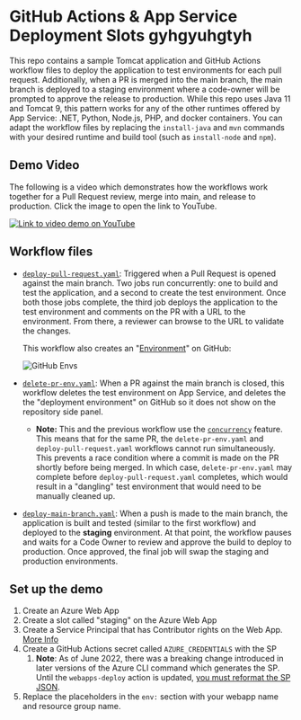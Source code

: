 # GitHub Actions & App Service Deployment Slots gyhgyuhgtyh

This repo contains a sample Tomcat application and GitHub Actions workflow files to deploy the application to test environments for each pull request. Additionally, when a PR is merged into the main branch, the main branch is deployed to a staging environment where a code-owner will be prompted to approve the release to production. While this repo uses Java 11 and Tomcat 9, this pattern works for any of the other runtimes offered by App Service: .NET, Python, Node.js, PHP, and docker containers. You can adapt the workflow files by replacing the `install-java` and `mvn` commands with your desired runtime and build tool (such as `install-node` and `npm`).

## Demo Video

The following is a video which demonstrates how the workflows work together for a Pull Request review, merge into main, and release to production. Click the image to open the link to YouTube.

[![Link to video demo on YouTube](images/youtube-video.JPG)](https://www.youtube.com/watch?v=48Cj63UqTfQ)

## Workflow files

- [`deploy-pull-request.yaml`](.github/workflows/deploy-pull-request.yaml): Triggered when a Pull Request is opened against the main branch. Two jobs run concurrently: one to build and test the application, and a second to create the test environment. Once both those jobs complete, the third job deploys the application to the test environment and comments on the PR with a URL to the environment. From there, a reviewer can browse to the URL to validate the changes.
  
    This workflow also creates an "[Environment](https://docs.github.com/en/actions/deployment/targeting-different-environments/using-environments-for-deployment)" on GitHub:

    ![GitHub Envs](images/github-environments.JPG)

- [`delete-pr-env.yaml`](.github/workflows/delete-pr-env.yaml): When a PR against the main branch is closed, this workflow deletes the test environment on App Service, and deletes the the "deployment environment" on GitHub so it does not show on the repository side panel.
  - **Note:** This and the previous workflow use the [`concurrency`](https://docs.github.com/en/actions/using-jobs/using-concurrency) feature. This means that for the same PR, the `delete-pr-env.yaml` and `deploy-pull-request.yaml` workflows cannot run simultaneously. This prevents a race condition where a commit is made on the PR shortly before being merged. In which case, `delete-pr-env.yaml` may complete before `deploy-pull-request.yaml` completes, which would result in a "dangling" test environment that would need to be manually cleaned up.
- [`deploy-main-branch.yaml`](.github/workflows/deploy-main-branch.yaml): When a push is made to the main branch, the application is built and tested (similar to the first workflow) and deployed to the **staging** environment. At that point, the workflow pauses and waits for a Code Owner to review and approve the build to deploy to production. Once approved, the final job will swap the staging and production environments.

## Set up the demo

1. Create an Azure Web App
2. Create a slot called "staging" on the Azure Web App
3. Create a Service Principal that has Contributor rights on the Web App. [More Info](https://github.com/azure/webapps-deploy#configure-deployment-credentials-1)
4. Create a GitHub Actions secret called `AZURE_CREDENTIALS` with the SP
   1. **Note**: As of June 2022, there was a breaking change introduced in later versions of the Azure CLI command which generates the SP. Until the `webapps-deploy` action is updated, [you must reformat the SP JSON](https://github.com/Azure/webapps-deploy/issues/220#issuecomment-1054550932).
5. Replace the placeholders in the `env:` section with your webapp name and resource group name.
